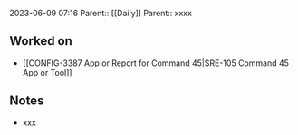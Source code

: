 2023-06-09 07:16
Parent:: [[Daily]] 
Parent:: xxxx






## Worked on

- [[CONFIG-3387 App or Report for Command 45|SRE-105 Command 45 App or Tool]]

## Notes

- xxx





